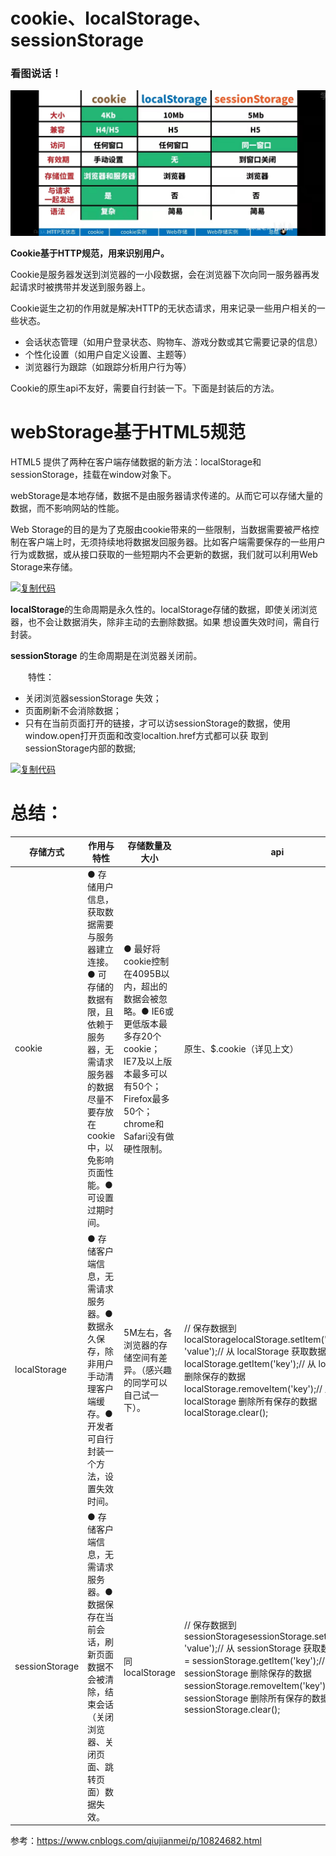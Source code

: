 # cookie、localStorage、sessionStorage

### 看图说话！

![WechatIMG261](WechatIMG261.jpeg)

**Cookie基于HTTP规范，用来识别用户。**

Cookie是服务器发送到浏览器的一小段数据，会在浏览器下次向同一服务器再发起请求时被携带并发送到服务器上。

Cookie诞生之初的作用就是解决HTTP的无状态请求，用来记录一些用户相关的一些状态。

- 会话状态管理（如用户登录状态、购物车、游戏分数或其它需要记录的信息）
- 个性化设置（如用户自定义设置、主题等）
- 浏览器行为跟踪（如跟踪分析用户行为等）

Cookie的原生api不友好，需要自行封装一下。下面是封装后的方法。



 

# **webStorage基于HTML5规范**

HTML5 提供了两种在客户端存储数据的新方法：localStorage和sessionStorage，挂载在window对象下。

webStorage是本地存储，数据不是由服务器请求传递的。从而它可以存储大量的数据，而不影响网站的性能。

Web Storage的目的是为了克服由cookie带来的一些限制，当数据需要被严格控制在客户端上时，无须持续地将数据发回服务器。比如客户端需要保存的一些用户行为或数据，或从接口获取的一些短期内不会更新的数据，我们就可以利用Web Storage来存储。

[![复制代码](https://common.cnblogs.com/images/copycode.gif)](javascript:void(0);)

**localStorage**的生命周期是永久性的。localStorage存储的数据，即使关闭浏览器，也不会让数据消失，除非主动的去删除数据。如果 想设置失效时间，需自行封装。

**sessionStorage** 的生命周期是在浏览器关闭前。

　　特性：

- 关闭浏览器sessionStorage 失效；
- 页面刷新不会消除数据；
- 只有在当前页面打开的链接，才可以访sessionStorage的数据，使用window.open打开页面和改变localtion.href方式都可以获 取到sessionStorage内部的数据;

[![复制代码](https://common.cnblogs.com/images/copycode.gif)](javascript:void(0);)

 

# **总结：**

| **存储方式**   | **作用与特性**                                               | **存储数量及大小**                                           | **api**                                                      |
| -------------- | ------------------------------------------------------------ | ------------------------------------------------------------ | ------------------------------------------------------------ |
| cookie         | ● 存储用户信息，获取数据需要与服务器建立连接。● 可存储的数据有限，且依赖于服务器，无需请求服务器的数据尽量不要存放在cookie中，以免影响页面性能。● 可设置过期时间。 | ● 最好将cookie控制在4095B以内，超出的数据会被忽略。● IE6或更低版本最多存20个cookie； IE7及以上版本最多可以有50个；Firefox最多50个；chrome和Safari没有做硬性限制。 | 原生、$.cookie（详见上文）                                   |
| localStorage   | ● 存储客户端信息，无需请求服务器。● 数据永久保存，除非用户手动清理客户端缓存。● 开发者可自行封装一个方法，设置失效时间。 | 5M左右，各浏览器的存储空间有差异。（感兴趣的同学可以自己试一下）。 | // 保存数据到 localStoragelocalStorage.setItem('key', 'value');// 从 localStorage 获取数据let data = localStorage.getItem('key');// 从 localStorage 删除保存的数据localStorage.removeItem('key');// 从 localStorage 删除所有保存的数据localStorage.clear(); |
| sessionStorage | ● 存储客户端信息，无需请求服务器。● 数据保存在当前会话，刷新页面数据不会被清除，结束会话（关闭浏览器、关闭页面、跳转页面）数据失效。 | 同localStorage                                               | // 保存数据到 sessionStoragesessionStorage.setItem('key', 'value');// 从 sessionStorage 获取数据let data = sessionStorage.getItem('key');// 从 sessionStorage 删除保存的数据sessionStorage.removeItem('key');// 从 sessionStorage 删除所有保存的数据sessionStorage.clear(); |



参考：https://www.cnblogs.com/qiujianmei/p/10824682.html